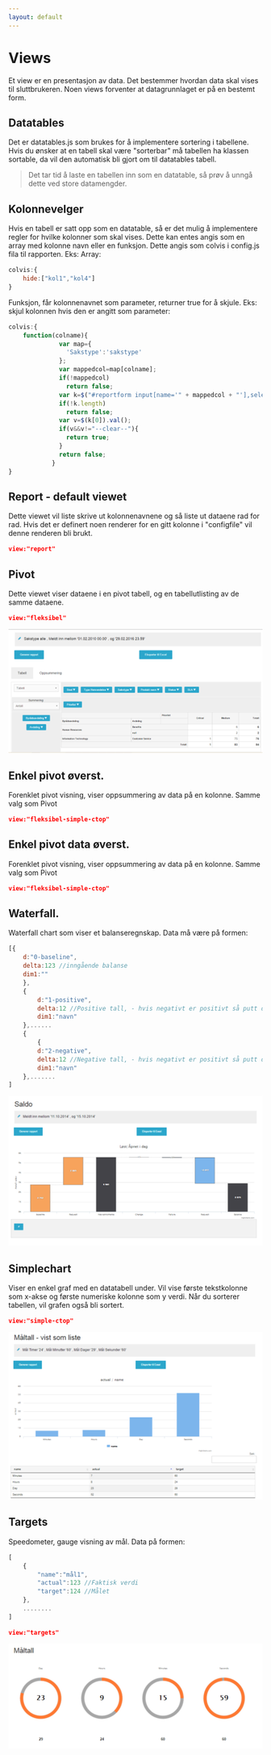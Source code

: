 ```yaml
---
layout: default
---
```

# Views
Et view er en presentasjon av data. Det bestemmer hvordan data skal vises til sluttbrukeren. Noen views forventer at datagrunnlaget er på en bestemt form.

## Datatables

Det er datatables.js som brukes for å implementere sortering i tabellene. Hvis du ønsker at en tabell skal være "sorterbar" må tabellen ha klassen sortable, da vil den automatisk bli gjort om til datatables tabell. 

<blockquote class="tip">Det tar tid å laste en tabellen inn som en datatable, så prøv å unngå dette ved store datamengder.</blockquote> 

## Kolonnevelger

Hvis en tabell er satt opp som en datatable, så er det mulig å implementere regler for hvilke kolonner som skal vises. Dette kan entes angis som en array med kolonne navn eller en funksjon. Dette angis som colvis i config.js fila til rapporten. Eks:
Array:
```js
colvis:{
    hide:["kol1","kol4"]
}
```

Funksjon, får kolonnenavnet som parameter, returner true for å skjule.
Eks: skjul kolonnen hvis den er angitt som parameter:
```js
colvis:{
    function(colname){
              var map={
                'Sakstype':'sakstype'
              };
              var mappedcol=map[colname];
              if(!mappedcol)
                return false;
              var k=$("#reportform input[name='" + mappedcol + "'],select[name='" + mappedcol + "']");
              if(!k.length)
                return false;
              var v=$(k[0]).val();
              if(v&&v!="--clear--"){
                return true;
              }
              return false;
            }
}
```

## Report - default viewet

Dette viewet vil liste skrive ut kolonnenavnene og så liste ut dataene rad for rad. Hvis det er definert noen renderer for en gitt kolonne i "configfile" vil denne renderen bli brukt.
```json
view:"report"
```

## Pivot

Dette viewet viser dataene i en pivot tabell, og en tabellutlisting av de samme dataene. 

```json
view:"fleksibel"
```

![Image of simplechart](/images/views/fleksibel.png)

## Enkel pivot øverst.
Forenklet pivot visning, viser oppsummering av data på en kolonne. Samme valg som Pivot

```json
view:"fleksibel-simple-ctop"
```

## Enkel pivot data øverst.
Forenklet pivot visning, viser oppsummering av data på en kolonne. Samme valg som Pivot
```json
view:"fleksibel-simple-ctop"
```

## Waterfall.
Waterfall chart som viser et balanseregnskap. Data må være på formen:
```js
[{
    d:"0-baseline",
    delta:123 //inngående balanse
    dim1:""
    },
    {
        d:"1-positive",
        delta:12 //Positive tall, - hvis negativt er positivt så putt det her
        dim1:"navn"
    },......
    {
        {
        d:"2-negative",
        delta:12 //Negative tall, - hvis negativt er positivt så putt det her
        dim1:"navn"
    },.......
]
```
![Image of simplechart](/images/views/waterfall.png)

## Simplechart
Viser en enkel graf med en datatabell under. Vil vise første tekstkolonne som x-akse og første numeriske kolonne som y verdi. Når du sorterer tabellen, vil grafen også bli sortert.
```json
view:"simple-ctop"
```
![Image of simplechart](/images/views/simple-ctop.png)

## Targets
Speedometer, gauge visning av mål. Data på formen:
```js
[
    {
        "name":"mål1",
        "actual":123 //Faktisk verdi
        "target":124 //Målet
    },
    ........
]
```
```json
view:"targets"
```
![Image of simplechart](/images/views/targets.png)

    


